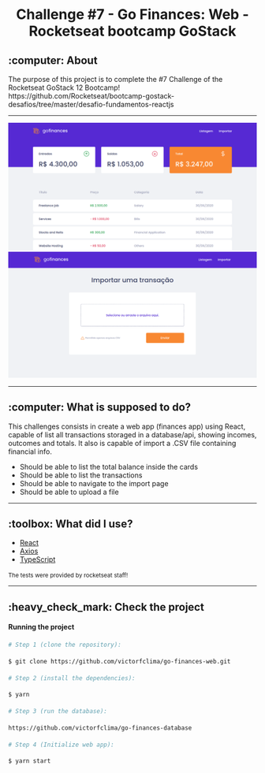 <h1 align="center">Challenge #7 - Go Finances: Web - Rocketseat bootcamp GoStack</h1>

<h2>:computer: About</h2>
The purpose of this project is to complete the #7 Challenge of the Rocketseat GoStack 12 Bootcamp!<br>
https://github.com/Rocketseat/bootcamp-gostack-desafios/tree/master/desafio-fundamentos-reactjs

---

![project-preview](preview/preview1.png)
<br>
![project-preview](preview/preview2.png)

---

<h2>:computer: What is supposed to do?</h2>
This challenges consists in create a web app (finances app) using React, capable of list all transactions storaged in a database/api, showing incomes, outcomes and totals. It also is capable of import a .CSV file containing financial info.
<ul>
<li>Should be able to list the total balance inside the cards</li>
<li>Should be able to list the transactions</li>
<li>Should be able to navigate to the import page</li>
<li>Should be able to upload a file</li>
</ul>

---

<h2>:toolbox: What did I use?</h2>

- [React](https://reactjs.org/)
- [Axios](https://github.com/axios/axios/)
- [TypeScript](https://www.typescriptlang.org/)

<small>The tests were provided by rocketseat staff!</small>

---

<h2>:heavy_check_mark: Check the project</h2>

#### Running the project
```bash
# Step 1 (clone the repository):

$ git clone https://github.com/victorfclima/go-finances-web.git

# Step 2 (install the dependencies):

$ yarn

# Step 3 (run the database):

https://github.com/victorfclima/go-finances-database

# Step 4 (Initialize web app):

$ yarn start
```
